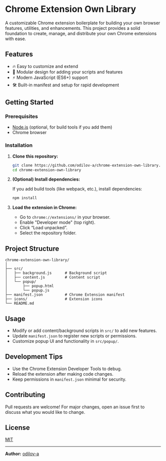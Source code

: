 # Chrome Extension Own Library

A customizable Chrome extension boilerplate for building your own browser features, utilities, and enhancements. This project provides a solid foundation to create, manage, and distribute your own Chrome extensions with ease.

## Features

- 🔥 Easy to customize and extend
- 🧩 Modular design for adding your scripts and features
- ⚡️ Modern JavaScript (ES6+) support
- 🛠️ Built-in manifest and setup for rapid development

## Getting Started

### Prerequisites

- [Node.js](https://nodejs.org/) (optional, for build tools if you add them)
- Chrome browser

### Installation

1. **Clone this repository:**

   ```bash
   git clone https://github.com/odilov-a/chrome-extension-own-library.git
   cd chrome-extension-own-library
   ```

2. **(Optional) Install dependencies:**

   If you add build tools (like webpack, etc.), install dependencies:

   ```bash
   npm install
   ```

3. **Load the extension in Chrome:**

   - Go to `chrome://extensions/` in your browser.
   - Enable "Developer mode" (top right).
   - Click “Load unpacked”.
   - Select the repository folder.

## Project Structure

```
chrome-extension-own-library/
│
├── src/
│   ├── background.js      # Background script
│   ├── content.js         # Content script
│   └── popup/
│       ├── popup.html
│       └── popup.js
├── manifest.json          # Chrome Extension manifest
├── icons/                 # Extension icons
└── README.md
```

## Usage

- Modify or add content/background scripts in `src/` to add new features.
- Update `manifest.json` to register new scripts or permissions.
- Customize popup UI and functionality in `src/popup/`.

## Development Tips

- Use the Chrome Extension Developer Tools to debug.
- Reload the extension after making code changes.
- Keep permissions in `manifest.json` minimal for security.

## Contributing

Pull requests are welcome! For major changes, open an issue first to discuss what you would like to change.

## License

[MIT](LICENSE)

---

**Author:** [odilov-a](https://github.com/odilov-a)
